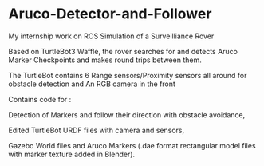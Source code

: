 # Aruco-Detector-and-Follower

My internship work on ROS Simulation of a Surveilliance Rover


Based on TurtleBot3 Waffle, the rover searches for and detects Aruco Marker Checkpoints and makes round trips between them.

The TurtleBot contains 6 Range sensors/Proximity sensors all around for obstacle detection and
An RGB camera in the front

Contains code for :

Detection of Markers and follow their direction with obstacle avoidance,

Edited TurtleBot URDF files with camera and sensors, 

Gazebo World files and Aruco Markers (.dae format rectangular model files with marker texture added in Blender).


